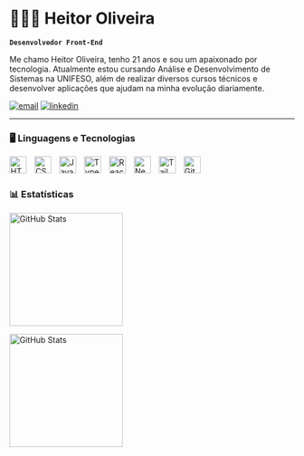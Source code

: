 # 👨🏻‍💻 Heitor Oliveira 

**`Desenvolvedor Front-End`**

Me chamo Heitor Oliveira, tenho 21 anos e sou um apaixonado por tecnologia. Atualmente estou cursando Análise e Desenvolvimento de Sistemas na UNIFESO, além de realizar diversos cursos técnicos e desenvolver aplicações que ajudam na minha evolução diariamente.

[![email](https://img.shields.io/badge/Gmail-D14836?style=for-the-badge&logo=gmail&logoColor=white)](mailto:albuquerquedeoliveiraheitor@gmail.com)
[![linkedin](https://img.shields.io/badge/LinkedIn-0077B5?style=for-the-badge&logo=linkedin&logoColor=white)](https://www.linkedin.com/in/heitoralbuoliveira/)


---

### 🖥️ Linguagens e Tecnologias

<img 
    aling="left" 
    alt="HTML"
    title="HTML" 
    width="30px" 
    style="padding-right: 10px;" 
    src="https://cdn.jsdelivr.net/gh/devicons/devicon@latest/icons/html5/html5-original.svg" 
/>
<img 
    aling="left" 
    alt="CSS" 
    title="CSS"
    width="30px" 
    style="padding-right: 10px;" 
    src="https://cdn.jsdelivr.net/gh/devicons/devicon@latest/icons/css3/css3-original.svg" 
/>
<img 
    aling="left" 
    alt="JavaScript" 
    title="JavaScript"
    width="30px" 
    style="padding-right: 10px;" 
    src="https://cdn.jsdelivr.net/gh/devicons/devicon@latest/icons/javascript/javascript-original.svg" 
/>
<img 
    aling="left" 
    alt="TypeScript"
    title="TypeScript" 
    width="30px" 
    style="padding-right: 10px;" 
    src="https://cdn.jsdelivr.net/gh/devicons/devicon@latest/icons/typescript/typescript-original.svg" 
/>
<img 
    aling="left" 
    alt="React"
    title="React" 
    width="30px" 
    style="padding-right: 10px;" 
    src="https://cdn.jsdelivr.net/gh/devicons/devicon@latest/icons/react/react-original.svg" 
/>
<img 
    aling="left" 
    alt="Next.js" 
    title="Next.js"
    width="30px" 
    style="padding-right: 10px;" 
    src="https://cdn.jsdelivr.net/gh/devicons/devicon@latest/icons/nextjs/nextjs-original.svg" 
/>
<img 
    aling="left" 
    alt="Tailwind" 
    title="Tailwind"
    width="30px" 
    style="padding-right: 10px;" 
    src="https://cdn.jsdelivr.net/gh/devicons/devicon@latest/icons/tailwindcss/tailwindcss-original.svg" 
/>
<img 
    aling="left" 
    alt="Git" 
    title="Git"
    width="30px" 
    style="padding-right: 10px;" 
    src="https://cdn.jsdelivr.net/gh/devicons/devicon@latest/icons/git/git-original.svg" 
/>

### 📊 Estatísticas

<p>
  <img 
    aling="left" 
    alt="GitHub Stats" 
    height="200" 
    style="padding-right: 10px;" 
    src="https://github-readme-stats.vercel.app/api?username=heitor-333&show_icons=true&theme=tokyonight&include_all_commits=true&locale=pt-br" 
  />

<img 
      aling="left" 
      alt="GitHub Stats" 
      height="200" 
      src="https://github-readme-stats.vercel.app/api/top-langs/?username=heitor-333&theme=tokyonight&layout=compact&custom_title=Tecnologias&langs_count=9" 
  />

</p>
